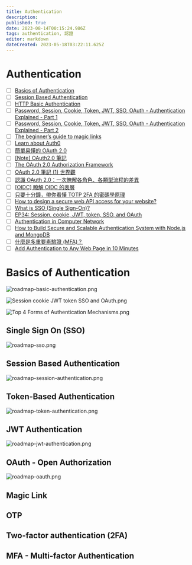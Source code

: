 ```yaml
---
title: Authentication
description: 
published: true
date: 2023-08-14T00:15:24.986Z
tags: authentication, 認證
editor: markdown
dateCreated: 2023-05-18T03:22:11.625Z
---
```


# Authentication
- [ ] [Basics of Authentication](https://roadmap.sh/guides/basics-of-authentication)
- [ ] [Session Based Authentication](https://roadmap.sh/guides/session-based-authentication)
- [ ] [HTTP Basic Authentication](https://roadmap.sh/guides/http-basic-authentication)
- [ ] [Password, Session, Cookie, Token, JWT, SSO, OAuth - Authentication Explained - Part 1](https://blog.bytebytego.com/p/password-session-cookie-token-jwt?utm_source=profile&utm_medium=reader2)
- [ ] [Password, Session, Cookie, Token, JWT, SSO, OAuth - Authentication Explained - Part 2](https://blog.bytebytego.com/p/password-session-cookie-token-jwt-ec1)
- [ ] [The beginner’s guide to magic links](https://postmarkapp.com/blog/magic-links#how-do-magic-links-work)
- [ ] [Learn about Auth0](https://auth0.com/docs)
- [ ] [簡單易懂的 OAuth 2.0](https://speakerdeck.com/chitsaou/jian-dan-yi-dong-de-oauth-2-dot-0)
- [ ] [[Note] OAuth2.0 筆記](https://pjchender.dev/internet/note-oauth2/)
- [ ] [The OAuth 2.0 Authorization Framework](https://gist.github.com/yorkxin/6590756)
- [ ] [OAuth 2.0 筆記 (1) 世界觀](https://blog.yorkxin.org/posts/oauth2-1-introduction/)
- [ ] [認識 OAuth 2.0：一次瞭解各角色、各類型流程的差異](https://www.technice.com.tw/experience/12520/)
- [ ] [[OIDC] 瞭解 OIDC 的表層](https://blog.kevinyang.net/2022/10/30/oidc-notes/)
- [ ] [只要十分鐘，帶你看懂 TOTP 2FA 的密碼學原理](https://medium.com/starbugs/totp-2fa-algorithm-in-10-mins-25acc3c35df9)
- [ ] [How to design a secure web API access for your website?](https://blog.bytebytego.com/p/how-to-design-a-secture-web-api-access?utm_source=profile&utm_medium=reader2)
- [ ] [What is SSO (Single Sign-On)?](https://blog.bytebytego.com/p/what-is-sso-episode-7?utm_source=profile&utm_medium=reader2)
- [ ] [EP34: Session, cookie, JWT, token, SSO, and OAuth](https://blog.bytebytego.com/p/ep34-session-cookie-jwt-token-sso?utm_source=profile&utm_medium=reader2)
- [ ] [Authentication in Computer Network](https://www.geeksforgeeks.org/authentication-in-computer-network/)
- [ ] [How to Build Secure and Scalable Authentication System with Node.js and MongoDB](https://sandydev.medium.com/how-to-build-secure-and-scalable-authentication-system-with-node-js-and-mongodb-c50bf51c06b0)
- [ ] [什麼是多重要素驗證 (MFA)？](https://aws.amazon.com/tw/what-is/mfa/)
- [ ] [Add Authentication to Any Web Page in 10 Minutes](https://medium.com/@bumurzaqov2/add-authentication-to-any-web-page-in-10-minutes-ecf3171269cb)

# Basics of Authentication

![roadmap-basic-authentication.png](http://192.168.25.60:8000/files/file_storage/dcedea3c.png)

![Session cookie JWT token SSO and OAuth.png](http://192.168.25.60:8000/files/file_storage/cdb66600.png)

![Top 4 Forms of Authentication Mechanisms.png](http://192.168.25.60:8000/files/file_storage/cf32f555.png)

## Single Sign On (SSO)

![roadmap-sso.png](http://192.168.25.60:8000/files/file_storage/c326ca39.png)

## Session Based Authentication

![roadmap-session-authentication.png](http://192.168.25.60:8000/files/file_storage/c326ca39.png)

## Token-Based Authentication

![roadmap-token-authentication.png](http://192.168.25.60:8000/files/file_storage/be5dae07.png)

## JWT Authentication

![roadmap-jwt-authentication.png](http://192.168.25.60:8000/files/file_storage/390c0d1d.png)

## OAuth - Open Authorization

![roadmap-oauth.png](http://192.168.25.60:8000/files/file_storage/90c093b4.png)

## Magic Link

## OTP

## Two-factor authentication (2FA)

## MFA - Multi-factor Authentication

